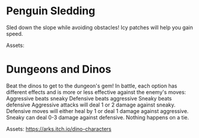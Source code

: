 # Penguin Sledding

Sled down the slope while avoiding obstacles! Icy patches will help you gain speed.

Assets:

# Dungeons and Dinos

Beat the dinos to get to the dungeon's gem!
In battle, each option has different effects and is more or less effective against the enemy's moves:
  Aggressive beats sneaky
  Defensive beats aggressive
  Sneaky beats defensive
Aggressive attacks will deal 1 or 2 damage against sneaky. Defensive moves will either heal by 1 or deal 1 damage against aggressive. Sneaky can deal 0-3 damage against defensive. Nothing happens on a tie.
  

Assets: https://arks.itch.io/dino-characters
